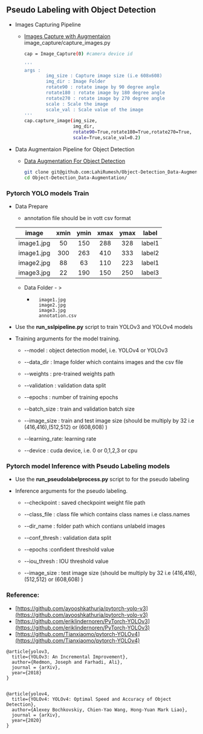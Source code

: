 ## Pseudo Labeling with Object Detection

- Images Capturing Pipeline

    - [Images Capture with Augmentaion ](https://github.com/LahiRumesh/SSL_Vision_Pipeline/tree/main/image_capture) image_capture/capture_images.py
        ```bash
        cap = Image_Capture(0) #camera device id

        '''
        args : 
                img_size : Capture image size (i.e 608x608)
                img_dir : Image Folder
                rotate90 : rotate image by 90 degree angle
                rotate180 : rotate image by 180 degree angle
                rotate270 : rotate image by 270 degree angle
                scale : Scale the image
                scale_val : Scale value of the image
        '''
        cap.capture_image(img_size, 
                          img_dir,
                          rotate90=True,rotate180=True,rotate270=True,
                          scale=True,scale_val=0.2)
   
        ```

- Data Augmentaion Pipeline for Object Detection 

    - [Data Augmentation For Object Detection](https://github.com/LahiRumesh/Object-Detection_Data-Augmentation)
        ```bash
        git clone git@github.com:LahiRumesh/Object-Detection_Data-Augmentation.git
        cd Object-Detection_Data-Augmentation/
         ```


### Pytorch YOLO models Train 
- Data Prepare
    - annotation file should be in vott csv format

    | image | xmin | ymin | xmax | ymax | label 
    | :---: | :---: | :---: | :---: | :---: | :---:
    | image1.jpg | 50 | 150 | 288 | 328 | label1 | 
    | image1.jpg | 300 | 263 | 410 | 333 | label2 | 
    | image2.jpg | 88 | 63 | 110 | 223 | label1 |
    | image3.jpg | 22 | 190 | 150 | 250 | label3 |

    - Data Folder - >  

        -       image1.jpg 
                image2.jpg
                image3.jpg
                annotation.csv
- Use the **run_sslpipeline.py** script to  train YOLOv3 and YOLOv4 models 

- Training arguments for the model training.

    - --model : object detection model, i.e. YOLOv4 or YOLOv3 

    - --data_dir : Image folder which contains images and the csv file

    - --weights : pre-trained weights path 

    - --validation : validation data split

    - --epochs : number of training epochs

    - --batch_size : train and validation batch size 

    - --image_size : train and test image size (should be multiply by 32  i.e (416,416),(512,512) or (608,608) )

    - --learning_rate: learning rate

    - --device : cuda device, i.e. 0 or 0,1,2,3 or cpu


### Pytorch model Inference with Pseudo Labeling models  

- Use the **run_pseudolabelprocess.py** script to for the pseudo labeling 

- Inference arguments for the pseudo labeling.

    - --checkpoint : saved checkpoint weight file path 

    - --class_file : class file which contains class names i.e class.names

    - --dir_name : folder path which contians unlabeld images

    - --conf_thresh : validation data split

    - --epochs :confident threshold value

    - --iou_thresh : IOU threshold value

    - --image_size : test image size (should be multiply by 32  i.e (416,416),(512,512) or (608,608) )



### Reference:

- [https://github.com/ayooshkathuria/pytorch-yolo-v3](https://github.com/ayooshkathuria/pytorch-yolo-v3)
- [https://github.com/eriklindernoren/PyTorch-YOLOv3](https://github.com/eriklindernoren/PyTorch-YOLOv3)
- [https://github.com/Tianxiaomo/pytorch-YOLOv4](https://github.com/Tianxiaomo/pytorch-YOLOv4)
```
@article{yolov3,
  title={YOLOv3: An Incremental Improvement},
  author={Redmon, Joseph and Farhadi, Ali},
  journal = {arXiv},
  year={2018}
}
```
```

@article{yolov4,
  title={YOLOv4: YOLOv4: Optimal Speed and Accuracy of Object Detection},
  author={Alexey Bochkovskiy, Chien-Yao Wang, Hong-Yuan Mark Liao},
  journal = {arXiv},
  year={2020}
}
```
